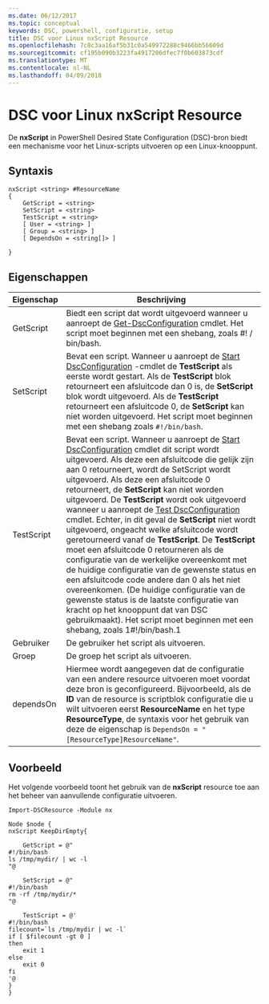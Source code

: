 ```yaml
---
ms.date: 06/12/2017
ms.topic: conceptual
keywords: DSC, powershell, configuratie, setup
title: DSC voor Linux nxScript Resource
ms.openlocfilehash: 7c8c3aa16af5b31c0a549972288c9466bb56609d
ms.sourcegitcommit: cf195b090b3223fa4917206dfec7f0b603873cdf
ms.translationtype: MT
ms.contentlocale: nl-NL
ms.lasthandoff: 04/09/2018
---
```

# <a name="dsc-for-linux-nxscript-resource"></a>DSC voor Linux nxScript Resource

De **nxScript** in PowerShell Desired State Configuration (DSC)-bron biedt een mechanisme voor het Linux-scripts uitvoeren op een Linux-knooppunt.

## <a name="syntax"></a>Syntaxis

```
nxScript <string> #ResourceName
{
    GetScript = <string>
    SetScript = <string>
    TestScript = <string>
    [ User = <string> ]
    [ Group = <string> ]
    [ DependsOn = <string[]> ]

}
```

## <a name="properties"></a>Eigenschappen

|  Eigenschap |  Beschrijving |
|---|---|
| GetScript| Biedt een script dat wordt uitgevoerd wanneer u aanroept de [Get-DscConfiguration](https://technet.microsoft.com/en-us/library/dn521625.aspx) cmdlet. Het script moet beginnen met een shebang, zoals #! / bin/bash.|
| SetScript| Bevat een script. Wanneer u aanroept de [Start DscConfiguration](https://technet.microsoft.com/en-us/library/dn521623.aspx) -cmdlet de **TestScript** als eerste wordt gestart. Als de **TestScript** blok retourneert een afsluitcode dan 0 is, de **SetScript** blok wordt uitgevoerd. Als de **TestScript** retourneert een afsluitcode 0, de **SetScript** kan niet worden uitgevoerd. Het script moet beginnen met een shebang zoals `#!/bin/bash`.|
| TestScript| Bevat een script. Wanneer u aanroept de [Start DscConfiguration](https://technet.microsoft.com/en-us/library/dn521623.aspx) cmdlet dit script wordt uitgevoerd. Als deze een afsluitcode die gelijk zijn aan 0 retourneert, wordt de SetScript wordt uitgevoerd. Als deze een afsluitcode 0 retourneert, de **SetScript** kan niet worden uitgevoerd. De **TestScript** wordt ook uitgevoerd wanneer u aanroept de [Test DscConfiguration](https://technet.microsoft.com/en-us/library/dn407382.aspx) cmdlet. Echter, in dit geval de **SetScript** niet wordt uitgevoerd, ongeacht welke afsluitcode wordt geretourneerd vanaf de **TestScript**. De **TestScript** moet een afsluitcode 0 retourneren als de configuratie van de werkelijke overeenkomt met de huidige configuratie van de gewenste status en een afsluitcode code andere dan 0 als het niet overeenkomen. (De huidige configuratie van de gewenste status is de laatste configuratie van kracht op het knooppunt dat van DSC gebruikmaakt). Het script moet beginnen met een shebang, zoals 1#!/bin/bash.1|
| Gebruiker| De gebruiker het script als uitvoeren.|
| Groep| De groep het script als uitvoeren.|
| dependsOn | Hiermee wordt aangegeven dat de configuratie van een andere resource uitvoeren moet voordat deze bron is geconfigureerd. Bijvoorbeeld, als de **ID** van de resource is scriptblok configuratie die u wilt uitvoeren eerst **ResourceName** en het type **ResourceType**, de syntaxis voor het gebruik van deze de eigenschap is `DependsOn = "[ResourceType]ResourceName"`.|

## <a name="example"></a>Voorbeeld

Het volgende voorbeeld toont het gebruik van de **nxScript** resource toe aan het beheer van aanvullende configuratie uitvoeren.

```
Import-DSCResource -Module nx

Node $node {
nxScript KeepDirEmpty{

    GetScript = @"
#!/bin/bash
ls /tmp/mydir/ | wc -l
"@

    SetScript = @"
#!/bin/bash
rm -rf /tmp/mydir/*
"@

    TestScript = @'
#!/bin/bash
filecount=`ls /tmp/mydir | wc -l`
if [ $filecount -gt 0 ]
then
    exit 1
else
    exit 0
fi
'@
}
}
```